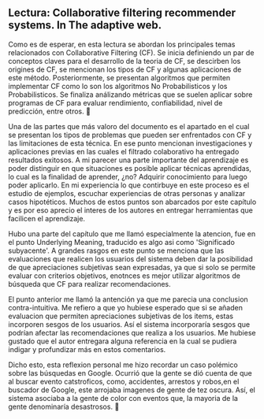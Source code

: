 ## Lectura: Collaborative filtering recommender systems. In The adaptive web.

Como es de esperar, en esta lectura se abordan los principales temas relacionados con Collaborative Filtering (CF). Se inicia definiendo un par de conceptos claves para el desarrollo de la teoria de CF, se descirben los origines de CF, se mencionan los tipos de CF y algunas aplicaciones de este método. Posteriormente, se presentan algoritmos que permiten implementar CF como lo son los algoritmos No Probabilisticos y los Probabilisticos. Se finaliza análizando métricas que se suelen aplicar sobre programas de CF para evaluar rendimiento, confiabilidad, nivel de predicción, entre otros. 📃

Una de las partes que más valoro del documento es el apartado en el cual se presentan los tipos de problemas que pueden ser enfrentados con CF y las limitaciones de esta técnica. En ese punto mencionan investigaciones y aplicaciones previas en las cuales el filtrado colaborativo ha entregado resultados exitosos. A mi parecer una parte importante del aprendizaje es poder distinguir en que situaciones es posible aplicar técnicas aprendidas, lo cual es la finalidad de aprender, ¿no? Adquirir conocimiento para luego poder aplicarlo. En mi experiencia lo que contirbuye en este proceso es el estudio de ejemplos, escuchar experiencias de otras personas y analizar casos hipotéticos. Muchos de estos puntos son abarcados por este capítulo y es por eso aprecio el interes de los autores en entregar herramientas que facilicen el aprendizaje.

Hubo una parte del capítulo que me llamó especialmente la atencion, fue en el punto Underlying Meaning, traducido es algo asi como 'Significado subyacente'. A grandes rasgos en este punto se menciona que las evaluaciones que realicen los usuarios del sistema deben dar la posibilidad de que apreciaciones subjetivas sean expresadas, ya que si solo se permite evaluar con criterios objetivos, enotnces es mejor utilizar algoritmos de búsqueda que CF para realizar recomendaciones.

El punto anterior me llamó la antención ya que me parecia una conclusion contra-intuitiva. Me refiero a que yo hubiese esperado que si se añaden evaluacion que permiten apreciaciones subjetivas de los items, estas incorporen sesgos de los usuarios. Así el sistema incorporaría sesgos que podrían afectar las recomendaciones que realiza a los usuarios. Me hubiese gustado que el autor entregara alguna referencia en la cual se pudiera indigar y profundizar más en estos comentarios.

Dicho esto, esta reflexion personal me hizo recordar un caso polémico sobre las búsquedas en Google. Ocurrió que la gente se dió cuenta de que al buscar evento catstroficos, como, accidentes, arrestos y robos,en el buscador de Google, este arrojaba imagenes de gente de tez oscura. Así, el sistema asociaba a la gente de color con eventos que, la mayoria de la gente denominaría desastrosos. 🚧



